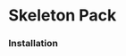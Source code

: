 # Skeleton Pack


### Installation

```sh

```

[//]: # (This README is a work in progress, please add to it whenever you feel it is required)
